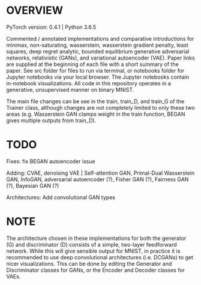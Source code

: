 # OVERVIEW
PyTorch version: 0.4.1 | Python 3.6.5

Commented / annotated implementations and comparative introductions for minimax, non-saturating, wasserstein, wasserstein gradient penalty, least squares, deep regret analytic, bounded equilibrium generative adversarial networks, relativistic (GANs), and variational autoencoder (VAE). Paper links are supplied at the beginning of each file with a short summary of the paper. See src folder for files to run via terminal, or notebooks folder for Jupyter notebooks via your local browser. The Jupyter notebooks contain in-notebook visualizations. All code in this repository operates in a generative, unsupervised manner on binary MNIST.

The main file changes can be see in the train, train_D, and train_G of the Trainer class, although changes are not completely limited to only these two areas (e.g. Wasserstein GAN clamps weight in the train function, BEGAN gives multiple outputs from train_D).

# TODO
Fixes: fix BEGAN autoencoder issue

Adding: CVAE, denoising VAE | Self-attention GAN, Primal-Dual Wasserstein GAN, InfoGAN, adversarial autoencoder (?), Fisher GAN (?), Fairness GAN (?), Bayesian GAN (?)

Architectures: Add convolutional GAN types

# NOTE
The architecture chosen in these implementations for both the generator (G) and discriminator (D) consists of a simple, two-layer feedforward network. While this will give sensible output for MNIST, in practice it is recommended to use deep convolutional architectures (i.e. DCGANs) to get nicer visualizations. This can be done by editing the Generator and Discriminator classes for GANs, or the Encoder and Decoder classes for VAEs.
